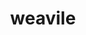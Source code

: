 ---
id: 461
title: weavile
types: [dark,ice]
image: https://raw.githubusercontent.com/PokeAPI/sprites/master/sprites/pokemon/461.png
---